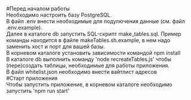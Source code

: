 #Перед началом работы<br>
Необходимо настроить базу PostgreSQL.<br>
В файл .env внести необходимые для подулючения данные (см. файл .env.example).<br>
Далее в каталоге db запустить SQL-скрипт make_tables.sql. Пример команды находится в файле makeTables.sh.example, в нем надо заменить хост и порт для вашей базы.<br>
В корневом каталоге установить зависимости командой npm install<br>
В каталоге db выполнить команду 'node recreateTables.js' чтобы (пере)создать таблицы, необходимые для работы приложения.<br>
В файл whitelist.json необходимо внести вайтлист адресов<br>
#Старт приложения<br>
Чтобы запустить приложение, в корневом каталоге необходимо запустить 'npm run start'